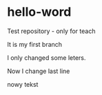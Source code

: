 # hello-word
Test repository - only for teach

It is my first branch

I only changed some leters.

Now I change last line

nowy tekst
